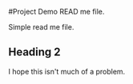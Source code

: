 #Project Demo READ me file.

Simple read me file.

## Heading 2

I hope this isn't much of a problem.
